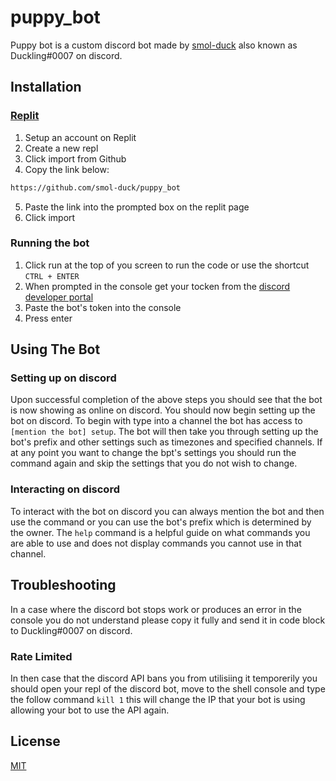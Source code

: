 # puppy_bot

Puppy bot is a custom discord bot made by [smol-duck](https://github.com/smol-duck) also known as Duckling#0007 on discord.

## Installation
### [Replit](https://replit.com/~)
1. Setup an account on Replit
2. Create a new repl
3. Click import from Github
4. Copy the link below:
```txt
https://github.com/smol-duck/puppy_bot
```
5. Paste the link into the prompted box on the replit page
6. Click import


### Running the bot
1. Click run at the top of you screen to run the code or use the shortcut ```CTRL + ENTER```
2. When prompted in the console get your tocken from the [discord developer portal](https://discord.com/developers/applications)
3. Paste the bot's token into the console
4. Press enter


## Using The Bot
### Setting up on discord
Upon successful completion of the above steps you should see that the bot is now showing as online on discord. You should now begin setting up the bot on discord. To begin with type into a channel the bot has access to ```[mention the bot] setup```. The bot will then take you through setting up the bot's prefix and other settings such as timezones and specified channels. If at any point you want to change the bpt's settings you should run the command again and skip the settings that you do not wish to change.

### Interacting on discord
To interact with the bot on discord you can always mention the bot and then use the command or you can use the bot's prefix which is determined by the owner. The ```help``` command is a helpful guide on what commands you are able to use and does not display commands you cannot use in that channel. 


## Troubleshooting
In a case where the discord bot stops work or produces an error in the console you do not understand please copy it fully and send it in code block to Duckling#0007 on discord.

### Rate Limited
In then case that the discord API bans you from utilisiing it temporerily you should open your repl of the discord bot, move to the shell console and type the follow command ```kill 1``` this will change the IP that your bot is using allowing your bot to use the API again.


## License
[MIT](https://choosealicense.com/licenses/mit/)

